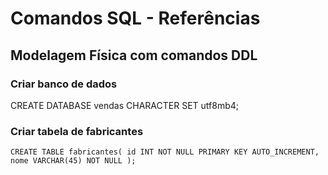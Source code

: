 # Comandos SQL - Referências

## Modelagem Física com comandos DDL

### Criar banco de dados

CREATE DATABASE vendas CHARACTER SET utf8mb4;

### Criar tabela de fabricantes

`CREATE TABLE fabricantes(
    id INT NOT NULL PRIMARY KEY AUTO_INCREMENT,
    nome VARCHAR(45) NOT NULL
);`
